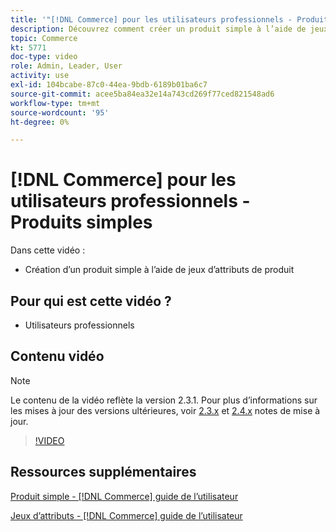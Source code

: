 ```yaml
---
title: '"[!DNL Commerce] pour les utilisateurs professionnels - Produits simples"'
description: Découvrez comment créer un produit simple à l’aide de jeux d’attributs de produit.
topic: Commerce
kt: 5771
doc-type: video
role: Admin, Leader, User
activity: use
exl-id: 104bcabe-87c0-44ea-9bdb-6189b01ba6c7
source-git-commit: acee5ba84ea32e14a743cd269f77ced821548ad6
workflow-type: tm+mt
source-wordcount: '95'
ht-degree: 0%

---
```


# [!DNL Commerce] pour les utilisateurs professionnels - Produits simples

Dans cette vidéo :

- Création d’un produit simple à l’aide de jeux d’attributs de produit

## Pour qui est cette vidéo ?

- Utilisateurs professionnels

## Contenu vidéo

>[!NOTE]
>
>Le contenu de la vidéo reflète la version 2.3.1. Pour plus d’informations sur les mises à jour des versions ultérieures, voir [ 2.3.x](https://devdocs.magento.com/guides/v2.3/release-notes/bk-release-notes.html) et [2.4.x](https://devdocs.magento.com/guides/v2.4/release-notes/bk-release-notes.html) notes de mise à jour.

>[!VIDEO](https://video.tv.adobe.com/v/35956?quality=12&learn=on)

## Ressources supplémentaires

[Produit simple - [!DNL Commerce] guide de l’utilisateur](https://docs.magento.com/user-guide/catalog/product-create-simple.html)

[Jeux d’attributs - [!DNL Commerce] guide de l’utilisateur](https://docs.magento.com/user-guide/stores/attribute-sets.html)
